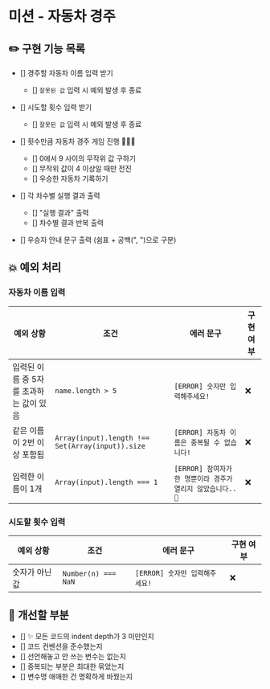 # 미션 - 자동차 경주

## ✏️ 구현 기능 목록

- [] 경주할 자동차 이름 입력 받기

  - [] `잘못된 값` 입력 시 예외 발생 후 종료

- [] 시도할 횟수 입력 받기

  - [] `잘못된 값` 입력 시 예외 발생 후 종료

- [] 횟수만큼 자동차 경주 게임 진행 🚗🚓🚕

  - [] 0에서 9 사이의 무작위 값 구하기
  - [] 무작위 값이 4 이상일 때만 전진
  - [] 우승한 자동차 기록하기

- [] 각 차수별 실행 결과 출력

  - [] "실행 결과" 출력
  - [] 차수별 결과 반복 출력

- [] 우승자 안내 문구 출력 (쉼표 + 공백(", ")으로 구분)

## 💥 예외 처리

### 자동차 이름 입력

| 예외 상황                               | 조건                                             | 에러 문구                                                   | 구현 여부 |
| --------------------------------------- | ------------------------------------------------ | ----------------------------------------------------------- | --------- |
| 입력된 이름 중 5자를 초과하는 값이 있음 | `name.length > 5`                                | `[ERROR] 숫자만 입력해주세요!`                              | ❌        |
| 같은 이름이 2번 이상 포함됨             | `Array(input).length !== Set(Array(input)).size` | `[ERROR] 자동차 이름은 중복될 수 없습니다!`                 | ❌        |
| 입력한 이름이 1개                       | `Array(input).length === 1`                      | `[ERROR] 참여자가 한 명뿐이라 경주가 열리지 않았습니다..🤔` | ❌        |

### 시도할 횟수 입력

| 예외 상황      | 조건                | 에러 문구                      | 구현 여부 |
| -------------- | ------------------- | ------------------------------ | --------- |
| 숫자가 아닌 값 | `Number(n) === NaN` | `[ERROR] 숫자만 입력해주세요!` | ❌        |

## 🤔 개선할 부분

- [] ✨ 모든 코드의 indent depth가 3 미만인지
- [] 코드 컨벤션을 준수했는지
- [] 선언해놓고 안 쓰는 변수는 없는지
- [] 중복되는 부분은 최대한 묶었는지
- [] 변수명 애매한 건 명확하게 바꿨는지
